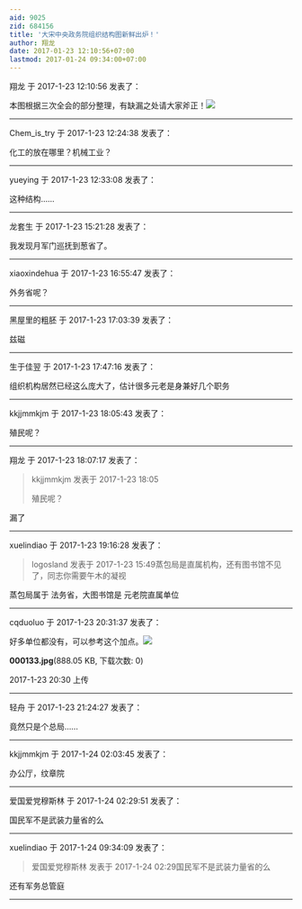 ```yaml
---
aid: 9025
zid: 684156
title: '大宋中央政务院组织结构图新鲜出炉！'
author: 翔龙
date: 2017-01-23 12:10:56+07:00
lastmod: 2017-01-24 09:34:00+07:00
---
```


翔龙 于 2017-1-23 12:10:56 发表了：

本图根据三次全会的部分整理，有缺漏之处请大家斧正！![](https://cdn.jsdelivr.net/gh/lzjluzijie/beichao@main/img/120932fkcpk90cpop83hs3.png)

---------

Chem_is_try 于 2017-1-23 12:24:38 发表了：

化工的放在哪里？机械工业？

---------

yueying 于 2017-1-23 12:33:08 发表了：

这种结构……

---------

龙套生 于 2017-1-23 15:21:28 发表了：

我发现月军门巡抚到葱省了。

---------

xiaoxindehua 于 2017-1-23 16:55:47 发表了：

外务省呢？

---------

黑屋里的粗胚 于 2017-1-23 17:03:39 发表了：

兹磁

---------

生于佳翌 于 2017-1-23 17:47:16 发表了：

组织机构居然已经这么庞大了，估计很多元老是身兼好几个职务

---------

kkjjmmkjm 于 2017-1-23 18:05:43 发表了：

殖民呢？

---------

翔龙 于 2017-1-23 18:07:17 发表了：

> kkjjmmkjm 发表于 2017-1-23 18:05
> 
> 殖民呢？



漏了

---------

xuelindiao 于 2017-1-23 19:16:28 发表了：

> logosland 发表于 2017-1-23 15:49蒸包局是直属机构，还有图书馆不见了，同志你需要午木的凝视



蒸包局属于 法务省，大图书馆是 元老院直属单位

---------

cqduoluo 于 2017-1-23 20:31:37 发表了：

好多单位都没有，可以参考这个加点。![](https://cdn.jsdelivr.net/gh/lzjluzijie/beichao@main/img/203051ojca54i4203lwxvs.jpg)



**000133.jpg**(888.05 KB, 下载次数: 0)



2017-1-23 20:30 上传

---------

轻舟 于 2017-1-23 21:24:27 发表了：

竟然只是个总局……

---------

kkjjmmkjm 于 2017-1-24 02:03:45 发表了：

办公厅，纹章院

---------

爱国爱党穆斯林 于 2017-1-24 02:29:51 发表了：

国民军不是武装力量省的么

---------

xuelindiao 于 2017-1-24 09:34:09 发表了：

> 爱国爱党穆斯林 发表于 2017-1-24 02:29国民军不是武装力量省的么



还有军务总管庭

---------

